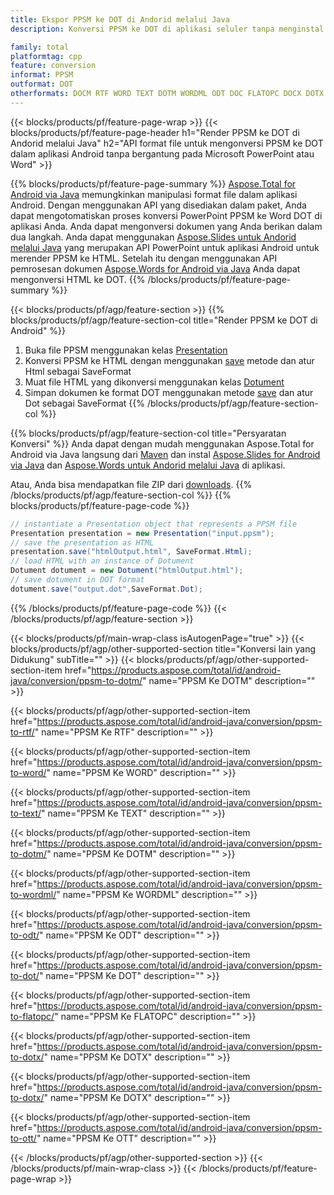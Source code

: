 ```yaml
---
title: Ekspor PPSM ke DOT di Andorid melalui Java
description: Konversi PPSM ke DOT di aplikasi seluler tanpa menginstal perangkat lunak apa pun

family: total
platformtag: cpp
feature: conversion
informat: PPSM
outformat: DOT
otherformats: DOCM RTF WORD TEXT DOTM WORDML ODT DOC FLATOPC DOCX DOTX OTT
---
```

{{< blocks/products/pf/feature-page-wrap >}}
{{< blocks/products/pf/feature-page-header h1="Render PPSM ke DOT di Andorid melalui Java" h2="API format file untuk mengonversi PPSM ke DOT dalam aplikasi Android tanpa bergantung pada Microsoft PowerPoint atau Word" >}}

{{% blocks/products/pf/feature-page-summary %}}
[Aspose.Total for Android via Java](https://products.aspose.com/total/android-java/) memungkinkan manipulasi format file dalam aplikasi Android. Dengan menggunakan API yang disediakan dalam paket, Anda dapat mengotomatiskan proses konversi PowerPoint PPSM ke Word DOT di aplikasi Anda.
Anda dapat mengonversi dokumen yang Anda berikan dalam dua langkah. Anda dapat menggunakan [Aspose.Slides untuk Andorid melalui Java](https://products.aspose.com/slides/android-java/) yang merupakan API PowerPoint untuk aplikasi Android untuk merender PPSM ke HTML. Setelah itu dengan menggunakan API pemrosesan dokumen [Aspose.Words for Android via Java](https://products.aspose.com/words/android-java/) Anda dapat mengonversi HTML ke DOT. 
{{% /blocks/products/pf/feature-page-summary  %}}

{{< blocks/products/pf/agp/feature-section >}}
{{% blocks/products/pf/agp/feature-section-col title="Render PPSM ke DOT di Android" %}}
1. Buka file PPSM menggunakan kelas [Presentation](https://reference.aspose.com/slides/java/com.aspose.slides/Presentation)
2. Konversi PPSM ke HTML dengan menggunakan [save](https://reference.aspose.com/slides/java/com.aspose.slides/Presentation#save-java.lang.String-int-com.aspose.slides.ISaveOptions-) metode dan atur Html sebagai SaveFormat
3. Muat file HTML yang dikonversi menggunakan kelas [Dotument](https://reference.aspose.com/words/java/com.aspose.words/Dotument)
4. Simpan dokumen ke format DOT menggunakan metode [save](https://reference.aspose.com/words/java/com.aspose.words/Dotument#save(java.lang.String,int)) dan atur Dot sebagai SaveFormat
{{% /blocks/products/pf/agp/feature-section-col %}}

{{% blocks/products/pf/agp/feature-section-col title="Persyaratan Konversi" %}}
Anda dapat dengan mudah menggunakan Aspose.Total for Android via Java langsung dari [Maven](https://repository.aspose.com/webapp/#/artifacts/browse/tree/General/repo/com/aspose/aspose-total) dan instal [Aspose.Slides for Android via Java](https://dots.aspose.com/slides/androidjava/install-aspose-slides-for-android-via-java/) dan [Aspose.Words untuk Andorid melalui Java](https://dots.aspose.com/words/java/install-aspose-words-for-android-via-java/#install-asposewords-for-android-via-Java-from-maven-repository) di aplikasi.

Atau, Anda bisa mendapatkan file ZIP dari [downloads](https://releases.aspose.com/total/androidjava).
{{% /blocks/products/pf/agp/feature-section-col %}}
{{% blocks/products/pf/feature-page-code %}}
```cs
// instantiate a Presentation object that represents a PPSM file
Presentation presentation = new Presentation("input.ppsm");
// save the presentation as HTML
presentation.save("htmlOutput.html", SaveFormat.Html);
// load HTML with an instance of Dotument
Dotument dotument = new Dotument("htmlOutput.html");
// save dotument in DOT format
dotument.save("output.dot",SaveFormat.Dot);   
```

{{% /blocks/products/pf/feature-page-code %}}
{{< /blocks/products/pf/agp/feature-section >}}

{{< blocks/products/pf/main-wrap-class isAutogenPage="true" >}}
{{< blocks/products/pf/agp/other-supported-section title="Konversi lain yang Didukung" subTitle="" >}}
{{< blocks/products/pf/agp/other-supported-section-item href="https://products.aspose.com/total/id/android-java/conversion/ppsm-to-dotm/" name="PPSM Ke DOTM" description="" >}}

{{< blocks/products/pf/agp/other-supported-section-item href="https://products.aspose.com/total/id/android-java/conversion/ppsm-to-rtf/" name="PPSM Ke RTF" description="" >}}

{{< blocks/products/pf/agp/other-supported-section-item href="https://products.aspose.com/total/id/android-java/conversion/ppsm-to-word/" name="PPSM Ke WORD" description="" >}}

{{< blocks/products/pf/agp/other-supported-section-item href="https://products.aspose.com/total/id/android-java/conversion/ppsm-to-text/" name="PPSM Ke TEXT" description="" >}}

{{< blocks/products/pf/agp/other-supported-section-item href="https://products.aspose.com/total/id/android-java/conversion/ppsm-to-dotm/" name="PPSM Ke DOTM" description="" >}}

{{< blocks/products/pf/agp/other-supported-section-item href="https://products.aspose.com/total/id/android-java/conversion/ppsm-to-wordml/" name="PPSM Ke WORDML" description="" >}}

{{< blocks/products/pf/agp/other-supported-section-item href="https://products.aspose.com/total/id/android-java/conversion/ppsm-to-odt/" name="PPSM Ke ODT" description="" >}}

{{< blocks/products/pf/agp/other-supported-section-item href="https://products.aspose.com/total/id/android-java/conversion/ppsm-to-dot/" name="PPSM Ke DOT" description="" >}}

{{< blocks/products/pf/agp/other-supported-section-item href="https://products.aspose.com/total/id/android-java/conversion/ppsm-to-flatopc/" name="PPSM Ke FLATOPC" description="" >}}

{{< blocks/products/pf/agp/other-supported-section-item href="https://products.aspose.com/total/id/android-java/conversion/ppsm-to-dotx/" name="PPSM Ke DOTX" description="" >}}

{{< blocks/products/pf/agp/other-supported-section-item href="https://products.aspose.com/total/id/android-java/conversion/ppsm-to-dotx/" name="PPSM Ke DOTX" description="" >}}

{{< blocks/products/pf/agp/other-supported-section-item href="https://products.aspose.com/total/id/android-java/conversion/ppsm-to-ott/" name="PPSM Ke OTT" description="" >}}


{{< /blocks/products/pf/agp/other-supported-section >}}
{{< /blocks/products/pf/main-wrap-class >}}
{{< /blocks/products/pf/feature-page-wrap >}}